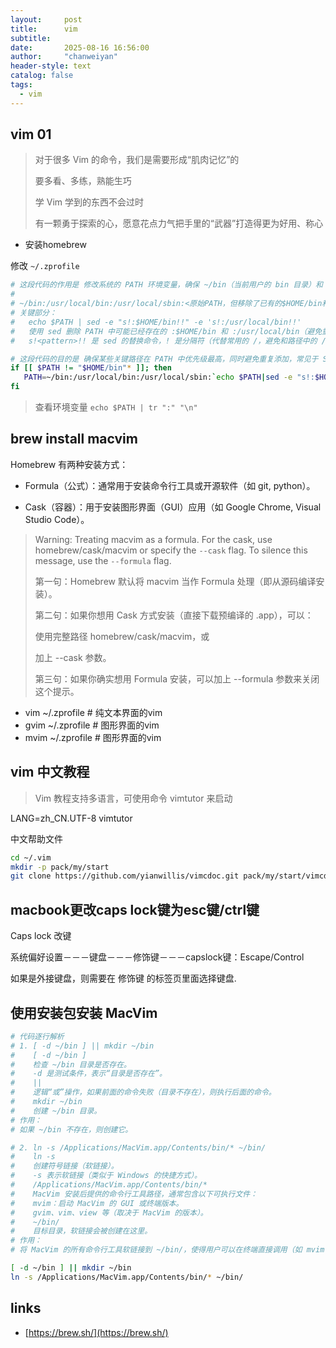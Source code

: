 ```yaml
---
layout:     post
title:      vim
subtitle:
date:       2025-08-16 16:56:00
author:     "chanweiyan"
header-style: text
catalog: false
tags:
  - vim
---
```


## vim 01

> 对于很多 Vim 的命令，我们是需要形成“肌肉记忆”的
>
> 要多看、多练，熟能生巧
>
> 学 Vim 学到的东西不会过时
>
> 有一颗勇于探索的心，愿意花点力气把手里的“武器”打造得更为好用、称心
>
>

- 安装homebrew

修改 `~/.zprofile`

```bash
# 这段代码的作用是 修改系统的 PATH 环境变量，确保 ~/bin（当前用户的 bin 目录）和 /usr/local/bin、/usr/local/sbin 等路径被正确添加到 PATH 的开头，同时避免重复添加。
#
# ~/bin:/usr/local/bin:/usr/local/sbin:<原始PATH，但移除了已有的$HOME/bin和/usr/local/bin>
# 关键部分：
#   echo $PATH | sed -e "s!:$HOME/bin!!" -e 's!:/usr/local/bin!!'
#   使用 sed 删除 PATH 中可能已经存在的 :$HOME/bin 和 :/usr/local/bin（避免重复）。
#   s!<pattern>!! 是 sed 的替换命令，! 是分隔符（代替常用的 /，避免和路径中的 / 冲突）。

# 这段代码的目的是 确保某些关键路径在 PATH 中优先级最高，同时避免重复添加，常见于 Shell 配置
if [[ $PATH != "$HOME/bin"* ]]; then
   PATH=~/bin:/usr/local/bin:/usr/local/sbin:`echo $PATH|sed -e "s!:$HOME/bin!!" -e 's!:/usr/local/bin!!'`
fi

```

> 查看环境变量 `echo $PATH | tr ":" "\n"`

## brew install macvim

Homebrew 有两种安装方式：

- Formula（公式）：通常用于安装命令行工具或开源软件（如 git, python）。

- Cask（容器）：用于安装图形界面（GUI）应用（如 Google Chrome, Visual Studio Code）。

> Warning: Treating macvim as a formula. For the cask, use homebrew/cask/macvim or specify the `--cask` flag. To silence this message, use the `--formula` flag.
>
> 第一句：Homebrew 默认将 macvim 当作 Formula 处理（即从源码编译安装）。
>
> 第二句：如果你想用 Cask 方式安装（直接下载预编译的 .app），可以：
>
> 使用完整路径 homebrew/cask/macvim，或
>
> 加上 --cask 参数。
>
> 第三句：如果你确实想用 Formula 安装，可以加上 --formula 参数来关闭这个提示。
>

- vim ~/.zprofile # 纯文本界面的vim
- gvim ~/.zprofile # 图形界面的vim
- mvim ~/.zprofile # 图形界面的vim

## vim 中文教程

> Vim 教程支持多语言，可使用命令 vimtutor 来启动

LANG=zh_CN.UTF-8 vimtutor

中文帮助文件

```bash
cd ~/.vim
mkdir -p pack/my/start
git clone https://github.com/yianwillis/vimcdoc.git pack/my/start/vimcdoc

```

## macbook更改caps lock键为esc键/ctrl键

Caps lock 改键

系统偏好设置－－－键盘－－－修饰键－－－capslock键：Escape/Control

如果是外接键盘，则需要在 修饰键 的标签页里面选择键盘.

## 使用安装包安装 MacVim

```bash
# 代码逐行解析
# 1. [ -d ~/bin ] || mkdir ~/bin
#    [ -d ~/bin ]
#    检查 ~/bin 目录是否存在。
#    -d 是测试条件，表示“目录是否存在”。
#    ||
#    逻辑“或”操作，如果前面的命令失败（目录不存在），则执行后面的命令。
#    mkdir ~/bin
#    创建 ~/bin 目录。
# 作用：
# 如果 ~/bin 不存在，则创建它。

# 2. ln -s /Applications/MacVim.app/Contents/bin/* ~/bin/
#    ln -s
#    创建符号链接（软链接）。
#    -s 表示软链接（类似于 Windows 的快捷方式）。
#    /Applications/MacVim.app/Contents/bin/*
#    MacVim 安装后提供的命令行工具路径，通常包含以下可执行文件：
#    mvim：启动 MacVim 的 GUI 或终端版本。
#    gvim、vim、view 等（取决于 MacVim 的版本）。
#    ~/bin/
#    目标目录，软链接会被创建在这里。
# 作用：
# 将 MacVim 的所有命令行工具软链接到 ~/bin/，使得用户可以在终端直接调用（如 mvim filename）。

[ -d ~/bin ] || mkdir ~/bin
ln -s /Applications/MacVim.app/Contents/bin/* ~/bin/

```

## links

- [https://brew.sh/](https://brew.sh/)

